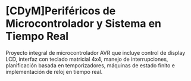 # [CDyM]Periféricos de Microcontrolador y Sistema en Tiempo Real
Proyecto integral de microcontrolador AVR que incluye control de display LCD, interfaz con teclado matricial 4x4, manejo de interrupciones, planificación basada en temporizadores, máquinas de estado finito e implementación de reloj en tiempo real.
